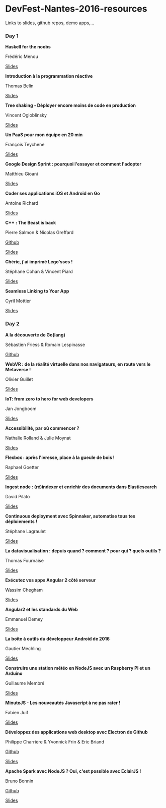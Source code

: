 # DevFest-Nantes-2016-resources

Links to slides, github repos, demo apps,...

### Day 1

**Haskell for the noobs**

Frédéric Menou

[Slides](https://ptitfred.github.io/haskell-for-the-noobs/)

**Introduction à la programmation réactive**

Thomas Belin

[Slides](http://blog.thomasbelin.fr/talks/reactive-programming/#1)

**Tree shaking - Déployer encore moins de code en production**

Vincent Ogloblinsky

[Slides](http://blog.vincentogloblinsky.com/devfest-2016-tree-shaking-slides/)

**Un PaaS pour mon équipe en 20 min**

François Teychene

[Slides](https://docs.google.com/presentation/d/129Ga70TRFJ6i2GomQWU_5JS5mIpIlTBB84LRbUMpNxU/present?slide=id.g62811f3b0_18)

**Google Design Sprint : pourquoi l'essayer et comment l'adopter**

Matthieu Gioani

[Slides](http://www.slideshare.net/Matt_Gio/design-sprint-devfest-nantes-2016)

**Coder ses applications iOS et Android en Go**

Antoine Richard

[Slides](https://drive.google.com/open?id=0B1h6pGHwa6gxRHg2ckFOWEwtUEdKRHRudnlOVjVTbExWSUZJ)

**C++ : The Beast is back**

Pierre Salmon & Nicolas Greffard

[Github](https://github.com/ddway2/devfest2016-phoenix-caffe)

[Slides](https://github.com/ddway2/devfest2016-phoenix-caffe/blob/master/slides/slides.pdf)

**Chérie, j'ai imprimé Lego'sses !**

Stéphane Cohan & Vincent Piard

[Slides](https://github.com/lea-leo/slides/blob/master/DevFest2016_Conference_vFinale.pdf)

**Seamless Linking to Your App**

Cyril Mottier

[Slides](https://speakerdeck.com/cyrilmottier/seamless-linking-to-your-app)

### Day 2

**A la découverte de Go(lang)**

Sébastien Friess & Romain Lespinasse

[Github](https://github.com/sfeir/handsongo)

**WebVR : de la réalité virtuelle dans nos navigateurs, en route vers le Metaverse !**

Olivier Guillet

[Slides](https://speakerdeck.com/olivierguillet/devfest-nantes-2016-de-la-realite-virtuelle-dans-nos-navigateurs-en-route-vers-le-metaverse)

**IoT: from zero to hero for web developers**

Jan Jongboom

[Slides](http://www.slideshare.net/janjongboom/iot-from-zero-to-hero-for-web-developers-gdg-devfest-nantes-2016)

**Accessibilité, par où commencer ?**

Nathalie Rolland & Julie Moynat

[Slides](http://devfest2016-accessibilite.juliemoynat.fr/#/)

**Flexbox : après l'ivresse, place à la gueule de bois !**

Raphael Goetter

[Slides](https://speakerdeck.com/goetter/flexbox-place-a-la-gueule-de-bois)

**Ingest node : (ré)indexer et enrichir des documents dans Elasticsearch**

David Pilato

[Slides](https://speakerdeck.com/elastic/ingest-node-re-indexer-et-enrichir-des-documents-dans-elasticsearch-devfest-2016-nantes-1)

**Continuous deployment avec Spinnaker, automatise tous tes déploiements !**

Stéphane Lagraulet

[Slides](https://docs.google.com/presentation/d/1x4Z61vRWkWEbYLsWjcHIylHLHRlajLmPTdMCJi_Tyhg/edit#slide=id.g17d09711c0_2_80)

**La datavisualisation : depuis quand ? comment ? pour qui ? quels outils ?**

Thomas Fournaise

[Slides](http://dl.free.fr/getfile.pl?file=/P55oR9OD)

**Exécutez vos apps Angular 2 côté serveur**

Wassim Chegham

[Slides](http://slides.com/wassimchegham/angular2-universal)

**Angular2 et les standards du Web**

Emmanuel Demey

[Slides](https://speakerdeck.com/gillespie59/angular2-et-les-standards-du-web)

**La boîte à outils du développeur Android de 2016**

Gautier Mechling

[Slides](https://fr.slideshare.net/Nilhcem/the-2016-android-developer-toolbox-nantes)

**Construire une station météo en NodeJS avec un Raspberry PI et un Arduino**

Guillaume Membré

[Slides](https://gmembre-zenika.github.io/devfest-2016-arduino/#/)

**MinuteJS - Les nouveautés Javascript à ne pas rater !**

Fabien Juif

[Slides](https://docs.google.com/presentation/d/14TorRNaSEG08mdbgLz02rT3SC6bkyGTwqccOIG-2R1o/edit#slide=id.g138dd8872b_0_7635)

**Développez des applications web desktop avec Electron de Github**

Philippe Charrière & Yvonnick Frin & Eric Briand

[Github](https://github.com/frinyvonnick/electron-workshop)

[Slides](https://github.com/frinyvonnick/electron-workshop/blob/master/slides/Electron%20DevFest%20Nantes%202016.pdf)

**Apache Spark avec NodeJS ? Oui, c'est possible avec EclairJS !**

Bruno Bonnin

[Github](https://github.com/bbonnin/devfestnantes2016)

[Slides](http://fr.slideshare.net/BrunoBonnin/apache-spark-avec-nodejs-oui-cest-possible-avec-eclairjs)

